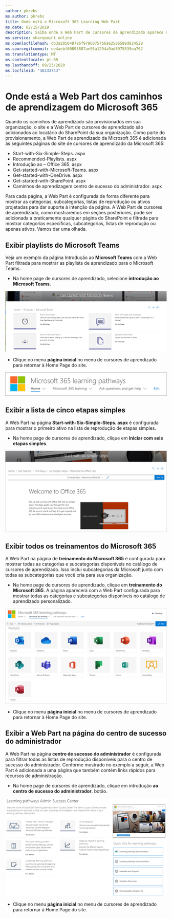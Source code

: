 ```yaml
---
author: pkrebs
ms.author: pkrebs
title: Onde está o Microsoft 365 Learning Web Part
ms.date: 02/15/2019
description: Saiba onde a Web Part de cursores de aprendizado aparece no site de cursores de aprendizado
ms.service: sharepoint online
ms.openlocfilehash: db3a205048786f97960757b6a62586588d824528
ms.sourcegitcommit: ee4aebf60893887ae95a1294a9ad8975539ea762
ms.translationtype: MT
ms.contentlocale: pt-BR
ms.lasthandoff: 09/23/2020
ms.locfileid: "48233743"
---
```

# <a name="wheres-the-microsoft-365-learning-pathways-web-part"></a>Onde está a Web Part dos caminhos de aprendizagem do Microsoft 365 

Quando os caminhos de aprendizado são provisionados em sua organização, o site e a Web Part de cursores de aprendizado são adicionados ao locatário do SharePoint da sua organização. Como parte do provisionamento, a Web Part de aprendizado da Microsoft 365 é adicionada às seguintes páginas do site de cursores de aprendizado da Microsoft 365:

- Start-with-Six-Simple-Steps. aspx 
- Recommended-Playlists. aspx
- Introdução ao – Office 365. aspx
- Get-started-with-Microsoft-Teams. aspx
- Get-started-with-OneDrive. aspx
- Get-started-with-SharePoint. aspx
- Caminhos de aprendizagem centro de sucesso do administrador. aspx

Para cada página, a Web Part é configurada de forma diferente para mostrar as categorias, subcategorias, listas de reprodução ou ativos projetadas para dar suporte à intenção da página. A Web Part de cursores de aprendizado, como mostraremos em seções posteriores, pode ser adicionada a praticamente qualquer página do SharePoint e filtrada para mostrar categorias específicas, subcategorias, listas de reprodução ou apenas ativos. Vamos dar uma olhada. 

## <a name="view-microsoft-teams-playlists"></a>Exibir playlists do Microsoft Teams

Veja um exemplo da página Introdução ao **Microsoft Teams** com a Web Part filtrada para mostrar as playlists de aprendizado para o Microsoft Teams. 

- Na home page de cursores de aprendizado, selecione **introdução ao Microsoft Teams**.

![cg-whereiswp-teams.png](media/cg-whereiswp-teams.png)

- Clique no menu **página inicial** no menu de cursores de aprendizado para retornar à Home Page do site.

![cg-homebtnmenu.png](media/cg-homebtnmenu.png)

## <a name="view-the-six-simple-steps-playlist"></a>Exibir a lista de cinco etapas simples

A Web Part na página **Start-with-Six-Simple-Steps. aspx** é configurada para mostrar o primeiro ativo na lista de reprodução de etapas simples. 

- Na home page de cursores de aprendizado, clique em **Iniciar com seis etapas simples**. 

![cg-whereiswp-six.png](media/cg-whereiswp-six.png)

## <a name="view-all-microsoft-365-training"></a>Exibir todos os treinamentos do Microsoft 365

A Web Part na página de **treinamento do Microsoft 365** é configurada para mostrar todas as categorias e subcategorias disponíveis no catálogo de cursores de aprendizado. Isso inclui subcategorias da Microsoft junto com todas as subcategorias que você cria para sua organização.

- Na home page de cursores de aprendizado, clique em **treinamento do Microsoft 365**. A página aparecerá com a Web Part configurada para mostrar todas as categorias e subcategorias disponíveis no catálogo de aprendizado personalizado.

![cg-whereiswp-o365.png](media/cg-whereiswp-o365.png)

- Clique no menu **página inicial** no menu de cursores de aprendizado para retornar à Home Page do site.

## <a name="view-the-web-part-on-the-admin-success-center-page"></a>Exibir a Web Part na página do centro de sucesso do administrador

A Web Part na página **centro de sucesso do administrador** é configurada para filtrar todas as listas de reprodução disponíveis para o centro de sucesso do administrador. Conforme mostrado no exemplo a seguir, a Web Part é adicionada a uma página que também contém links rápidos para recursos de administração. 

- Na home page de cursores de aprendizado, clique em introdução **ao centro de sucesso do administrador**. botão. 

![cg-adminsuccesscenterwebpart.png](media/cg-adminsuccesscenterwebpart.png)

- Clique no menu **página inicial** no menu de cursores de aprendizado para retornar à Home Page do site.

